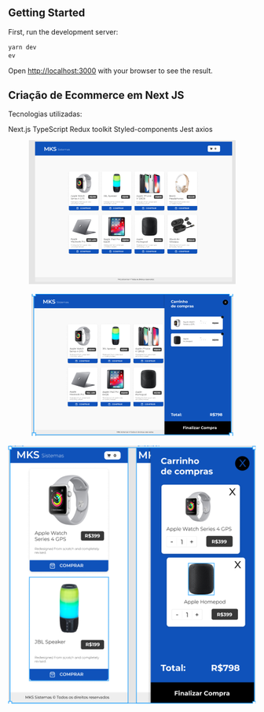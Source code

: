 

## Getting Started

First, run the development server:

```bash
yarn dev
ev
```

Open [http://localhost:3000](http://localhost:3000) with your browser to see the result.


## Criação de Ecommerce em Next JS

Tecnologias utilizadas:

Next.js
TypeScript
Redux toolkit
Styled-components
Jest
axios


<div align="center">
    <img src="assets/img/home.png" />
</div>
<br/>

<div align="center">
    <img src="assets/img/homeCart.png" />
</div>

<br/>

<div align="center">
    <img src="assets/img/mobile.png" />
</div>
